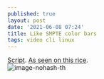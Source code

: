 ```yaml
---
published: true
layout: post
date: '2021-06-08 07:24'
title: Like SMPTE color bars
tags: video cli linux 
---
```

[Script](https://raw.githubusercontent.com/TheRealKizu/dotfiles/bspwm/bin/clrs). [As seen on this rice](https://www.reddit.com/r/unixporn/comments/nrv9mi/bspwm_gonna_love_gruvbox/).    
![image-nohash-th](https://images.weserv.nl/?url=https://i.imgur.com/3ORYE0m.png)
